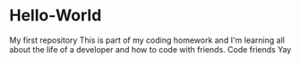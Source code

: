 # Hello-World
My first repository
This is part of my coding homework and I'm learning all about the life of a developer and how to code with friends. 
Code friends
Yay
